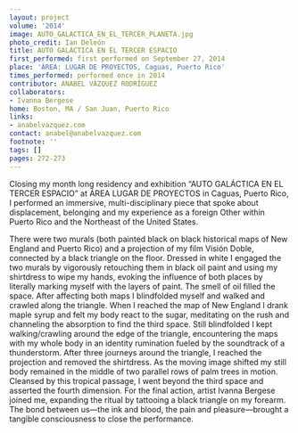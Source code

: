 ```yaml
---
layout: project
volume: '2014'
image: AUTO_GALACTICA_EN_EL_TERCER_PLANETA.jpg
photo_credit: Ian Deleón
title: AUTO GALÁCTICA EN EL TERCER ESPACIO
first_performed: first performed on September 27, 2014
place: 'ÁREA: LUGAR DE PROYECTOS, Caguas, Puerto Rico'
times_performed: performed once in 2014
contributor: ANABEL VÁZQUEZ RODRÍGUEZ
collaborators:
- Ivanna Bergese
home: Boston, MA / San Juan, Puerto Rico
links:
- anabelvazquez.com
contact: anabel@anabelvazquez.com
footnote: ''
tags: []
pages: 272-273
---
```


Closing my month long residency and exhibition “AUTO GALÁCTICA EN EL TERCER ESPACIO” at ÁREA LUGAR DE PROYECTOS in Caguas, Puerto Rico, I performed an immersive, multi-disciplinary piece that spoke about displacement, belonging and my experience as a foreign Other within Puerto Rico and the Northeast of the United States.

There were two murals (both painted black on black historical maps of New England and Puerto Rico) and a projection of my film Visión Doble, connected by a black triangle on the floor. Dressed in white I engaged the two murals by vigorously retouching them in black oil paint and using my shirtdress to wipe my hands, evoking the influence of both places by literally marking myself with the layers of paint. The smell of oil filled the space. After affecting both maps I blindfolded myself and walked and crawled along the triangle. When I reached the map of New England I drank maple syrup and felt my body react to the sugar, meditating on the rush and channeling the absorption to find the third space. Still blindfolded I kept walking/crawling around the edge of the triangle, encountering the maps with my whole body in an identity rumination fueled by the soundtrack of a thunderstorm. After three journeys around the triangle, I reached the projection and removed the shirtdress. As the moving image shifted my still body remained in the middle of two parallel rows of palm trees in motion. Cleansed by this tropical passage, I went beyond the third space and asserted the fourth dimension. For the final action, artist Ivanna Bergese joined me, expanding the ritual by tattooing a black triangle on my forearm. The bond between us—the ink and blood, the pain and pleasure—brought a tangible consciousness to close the performance.

